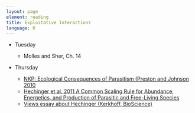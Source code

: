 ```yaml
---
layout: page
element: reading
title: Exploitative Interactions
language: R
---
```


* Tuesday

  * Molles and Sher, Ch. 14

* Thursday

  * [NKP: Ecological Consequences of Parasitism (Preston and Johnson 2010](https://www.nature.com/scitable/knowledge/library/ecological-consequences-of-parasitism-13255694)
  * [Hechinger et al. 2011 A Common Scaling Rule for Abundance, Energetics, and Production of Parasitic and Free-Living Species](https://science.sciencemag.org/content/333/6041/445)
  * [Views essay about Hechinger (Kerkhoff, BioScience)](https://academic.oup.com/bioscience/article/61/12/940/390157)
